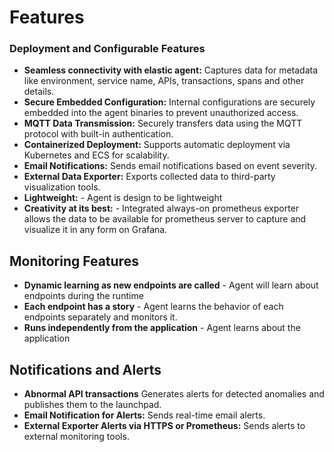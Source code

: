 # Features

### Deployment and Configurable Features

- **Seamless connectivity with elastic agent:** Captures data for metadata like environment, service name, APIs, transactions, spans and other details.
- **Secure Embedded Configuration:** Internal configurations are securely embedded into the agent binaries to prevent unauthorized access.
- **MQTT Data Transmission:** Securely transfers data using the MQTT protocol with built-in authentication.
- **Containerized Deployment:** Supports automatic deployment via Kubernetes and ECS for scalability.
- **Email Notifications:** Sends email notifications based on event severity.
- **External Data Exporter:** Exports collected data to third-party visualization tools.
- **Lightweight:** - Agent is design to be lightweight
- **Creativity at its best:** - Integrated always-on prometheus exporter allows the data to be available for prometheus server to capture and visualize it in any form on Grafana.
## Monitoring Features

- **Dynamic learning as new endpoints are called** - Agent will learn about endpoints during the runtime
- **Each endpoint has a story** - Agent learns the behavior of each endpoints separately and monitors it.
- **Runs independently from the application** - Agent learns about the application

## Notifications and Alerts

- **Abnormal API transactions** Generates alerts for detected anomalies and publishes them to the launchpad.
- **Email Notification for Alerts:** Sends real-time email alerts.
- **External Exporter Alerts via HTTPS or Prometheus:** Sends alerts to external monitoring tools.